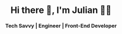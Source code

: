 
<h1 align="center">  Hi there 👋, I'm Julian 👨‍💻 </h1>

<h3 align="center">  Tech Savvy | Engineer | Front-End Developer </h3> <br>



